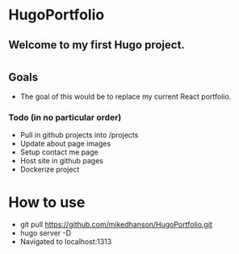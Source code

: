 # HugoPortfolio

## Welcome to my first Hugo project. 
#

## Goals 
* The goal of this would be to replace my current React portfolio.

### Todo (in no particular order)
* Pull in github projects into /projects 
* Update about page images 
* Setup contact me page
* Host site in github pages
* Dockerize project


# How to use 
* git pull https://github.com/mikedhanson/HugoPortfolio.git
* hugo server -D
* Navigated to localhost:1313